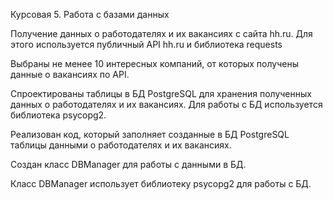 Курсовая 5. Работа с базами данных

Получение данных о работодателях и их вакансиях с сайта hh.ru. Для этого используется публичный API hh.ru и библиотека requests

Выбраны не менее 10 интересных компаний, от которых получены данные о вакансиях по API.

Спроектированы таблицы в БД PostgreSQL для хранения полученных данных о работодателях и их вакансиях. Для работы с БД используется библиотека psycopg2.

Реализован код, который заполняет созданные в БД PostgreSQL таблицы данными о работодателях и их вакансиях.

Создан класс DBManager для работы с данными в БД.

Класс DBManager использует библиотеку psycopg2 для работы с БД.